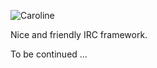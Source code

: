 ![Caroline](http://zeus.skyirc.net/archive/images/caroline.png)

Nice and friendly IRC framework.



To be continued ...